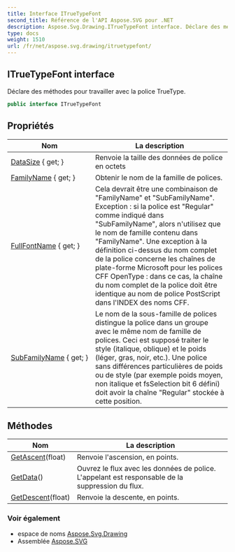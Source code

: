 ```yaml
---
title: Interface ITrueTypeFont
second_title: Référence de l'API Aspose.SVG pour .NET
description: Aspose.Svg.Drawing.ITrueTypeFont interface. Déclare des méthodes pour travailler avec la police TrueType.
type: docs
weight: 1510
url: /fr/net/aspose.svg.drawing/itruetypefont/
---
```

## ITrueTypeFont interface

Déclare des méthodes pour travailler avec la police TrueType.

```csharp
public interface ITrueTypeFont
```

## Propriétés

| Nom | La description |
| --- | --- |
| [DataSize](../../aspose.svg.drawing/itruetypefont/datasize/) { get; } | Renvoie la taille des données de police en octets |
| [FamilyName](../../aspose.svg.drawing/itruetypefont/familyname/) { get; } | Obtenir le nom de la famille de polices. |
| [FullFontName](../../aspose.svg.drawing/itruetypefont/fullfontname/) { get; } | Cela devrait être une combinaison de "FamilyName" et "SubFamilyName". Exception : si la police est "Regular" comme indiqué dans "SubFamilyName", alors n'utilisez que le nom de famille contenu dans "FamilyName". Une exception à la définition ci-dessus du nom complet de la police concerne les chaînes de plate-forme Microsoft pour les polices CFF OpenType : dans ce cas, la chaîne du nom complet de la police doit être identique au nom de police PostScript dans l'INDEX des noms CFF. |
| [SubFamilyName](../../aspose.svg.drawing/itruetypefont/subfamilyname/) { get; } | Le nom de la sous-famille de polices distingue la police dans un groupe avec le même nom de famille de polices. Ceci est supposé traiter le style (italique, oblique) et le poids (léger, gras, noir, etc.). Une police sans différences particulières de poids ou de style (par exemple poids moyen, non italique et fsSelection bit 6 défini) doit avoir la chaîne "Regular" stockée à cette position. |

## Méthodes

| Nom | La description |
| --- | --- |
| [GetAscent](../../aspose.svg.drawing/itruetypefont/getascent/)(float) | Renvoie l'ascension, en points. |
| [GetData](../../aspose.svg.drawing/itruetypefont/getdata/)() | Ouvrez le flux avec les données de police. L'appelant est responsable de la suppression du flux. |
| [GetDescent](../../aspose.svg.drawing/itruetypefont/getdescent/)(float) | Renvoie la descente, en points. |

### Voir également

* espace de noms [Aspose.Svg.Drawing](../../aspose.svg.drawing/)
* Assemblée [Aspose.SVG](../../)


